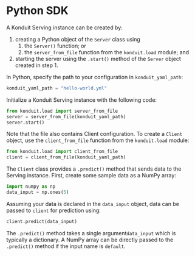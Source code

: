 # Python SDK

A Konduit Serving instance can be created by: 

1. creating a Python object of the `Server` class using 
   1. the `Server()` function; or 
   2. the `server_from_file` function from the `konduit.load` module; and 
2. starting the server using the `.start()` method of the `Server` object created in step 1. 

In Python, specify the path to your configuration in `konduit_yaml_path`: 

```python
konduit_yaml_path = "hello-world.yml"
```

Initialize a Konduit Serving instance with the following code: 

```python
from konduit.load import server_from_file 
server = server_from_file(konduit_yaml_path)
server.start()
```

Note that the file also contains Client configuration. To create a `Client` object, use the `client_from_file` function from the `konduit.load` module:

```python
from konduit.load import client_from_file 
client = client_from_file(konduit_yaml_path)
```

The `Client` class provides a `.predict()` method that sends data to the Serving instance. First, create some sample data as a NumPy array:

```python
import numpy as np 
data_input = np.ones(5)
```

Assuming your data is declared in the `data_input` object, data can be passed to `client` for prediction using:

```python
client.predict(data_input)
```

The `.predict()` method takes a single argument`data_input` which is typically a dictionary. A NumPy array can be directly passed to the `.predict()` method if the input name is `default`.


